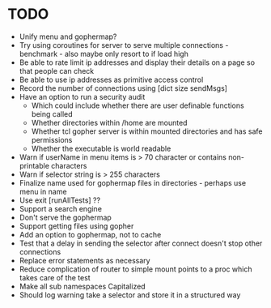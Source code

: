 # TODO

* Unify menu and gophermap?
* Try using coroutines for server to serve multiple connections - benchmark - also maybe only resort to if load high
* Be able to rate limit ip addresses and display their details on a page
  so that people can check
* Be able to use ip addresses as primitive access control
* Record the number of connections using [dict size sendMsgs]
* Have an option to run a security audit
  - Which could include whether there are user definable functions being called
  - Whether directories within /home are mounted
  - Whether tcl gopher server is within mounted directories and has safe permissions
  - Whether the executable is world readable
* Warn if userName in menu items is > 70 character or contains non-printable characters
* Warn if selector string is > 255 characters
* Finalize name used for gophermap files in directories - perhaps use menu in name
* Use exit [runAllTests] ??
* Support a search engine
* Don't serve the gophermap
* Support getting files using gopher
* Add an option to gophermap, not to cache
* Test that a delay in sending the selector after connect doesn't stop other connections
* Replace error statements as necessary
* Reduce complication of router to simple mount points to a proc which takes
  care of the test
* Make all sub namespaces Capitalized
* Should log warning take a selector and store it in a structured way
